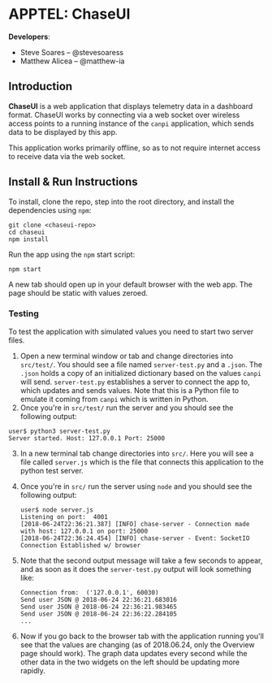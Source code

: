 # APPTEL: ChaseUI

**Developers**:

- Steve Soares – @stevesoaress
- Matthew Alicea – @matthew-ia

## Introduction

**ChaseUI** is a web application that displays telemetry data in a dashboard format. ChaseUI works by connecting via a web socket over wireless access points to a running instance of the `canpi` application, which sends data to be displayed by this app. 

This application works primarily offline, so as to not require internet access to receive data via the web socket.

## Install & Run Instructions

To install, clone the repo, step into the root directory, and install the dependencies using `npm`:

```
git clone <chaseui-repo>
cd chaseui
npm install
```

Run the app using the `npm` start script:

```
npm start
```

A new tab should open up in your default browser with the web app. The page should be static with values zeroed. 

### Testing

To test the application with simulated values you need to start two server files. 

1. Open a new terminal window or tab and change directories into `src/test/`. You should see a file named `server-test.py` and a `.json`. The `.json` holds a copy of an initialized dictionary based on the values `canpi` will send. `server-test.py` establishes a server to connect the app to, which updates and sends values. Note that this is a Python file to emulate it coming from `canpi` which is written in Python. 
2. Once you're in `src/test/` run the server and you should see the following output:

```
user$ python3 server-test.py
Server started. Host: 127.0.0.1 Port: 25000
```

3. In a new terminal tab change directories into `src/`. Here you will see a file called `server.js` which is the file that connects this application to the python test server. 

4. Once you're in `src/` run the server using `node` and you should see the following output:

   ```
   user$ node server.js
   Listening on port:  4001
   [2018-06-24T22:36:21.387] [INFO] chase-server - Connection made with host: 127.0.0.1 on port: 25000
   [2018-06-24T22:36:24.454] [INFO] chase-server - Event: SocketIO Connection Established w/ browser
   ```

5. Note that the second output message will take a few seconds to appear, and as soon as it does the `server-test.py` output will look something like:

   ```
   Connection from:  ('127.0.0.1', 60030)
   Send user JSON @ 2018-06-24 22:36:21.683016
   Send user JSON @ 2018-06-24 22:36:21.983465
   Send user JSON @ 2018-06-24 22:36:22.284105
   ...
   ```

6. Now if you go back to the browser tab with the application running you'll see that the values are changing (as of 2018.06.24, only the Overview page should work). The graph data updates every second while the other data in the two widgets on the left should be updating more rapidly. 